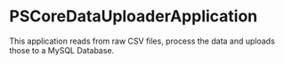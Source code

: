 # PSCoreDataUploaderApplication
This application reads from raw CSV files, process the data and uploads those to a MySQL Database.